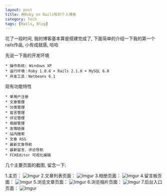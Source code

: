 ```yaml
---
layout: post
title: 用Ruby on Rails写的个人博客
category: Tech
tags: [Rails, Blog]
---
```


花了一段时间, 我的博客基本算是搭建完成了, 下面简单的介绍一下我的第一个rails作品, 
小有成就感, 哈哈

先说一下我的开发环境

	* 操作系统: Windows XP
	* 运行环境：Ruby 1.8.6 + Rails 2.1.0 + MySQL 6.0   
	* 开发工具：Netbeans 6.1 

现有功能特性

	* 单用户注册       
	* 文章管理 
	* 分类管理 
	* 留言管理 
	* 评论管理       
	* 相册管理       
	* 友情链接 
	* 站内搜索       
	* 文章 RSS 
	* 最新文章导航 
	* 最新留言、评论导航       
	* FCKEditor 可视化编辑 	


几个主要页面的截图, 留念一下:

1.主页： 
 ![Imgur](http://i.imgur.com/H20JX.jpg)
2.文章列表页面： 
 ![Imgur](http://i.imgur.com/aa8rB.jpg)</span>
3.相册页面： 
 ![Imgur](http://i.imgur.com/FTZuG.jpg)
4.留言板页面： 
 ![Imgur](http://i.imgur.com/qw8xz.jpg)
5.浏览文章页面： 
 ![Imgur](http://i.imgur.com/7ptge.jpg)
6.浏览相片页面： 
 ![Imgur](http://i.imgur.com/o5WlE.jpg)
7.后台入口页面：
 ![Imgur](http://i.imgur.com/Y6KSW.jpg)
 
